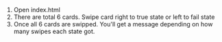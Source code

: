 1. Open index.html
2. There are total 6 cards. Swipe card right to true state or left to fail state
3. Once all 6 cards are swipped. You'll get a message depending on how many swipes each state got.
